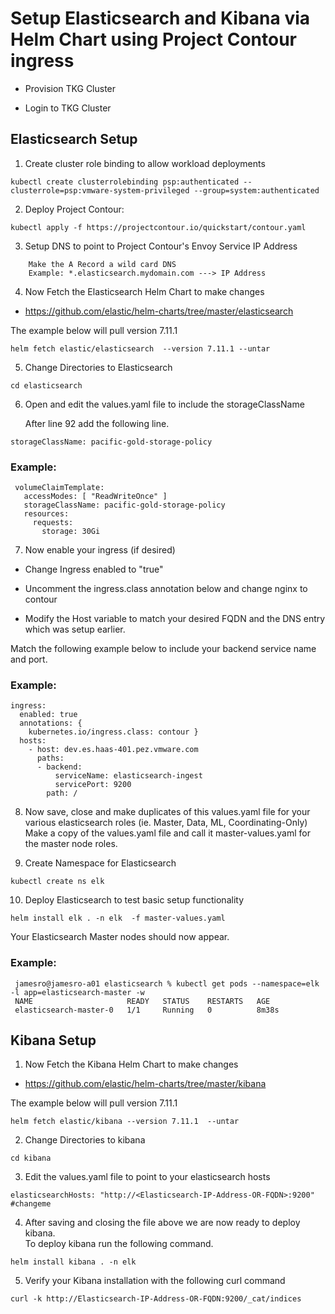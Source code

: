 # Setup Elasticsearch and Kibana via Helm Chart using Project Contour ingress 

* Provision TKG Cluster  

* Login to TKG Cluster 

## Elasticsearch Setup 

1. Create cluster role binding to allow workload deployments 
```
kubectl create clusterrolebinding psp:authenticated --clusterrole=psp:vmware-system-privileged --group=system:authenticated
```


2. Deploy Project Contour: 
```
kubectl apply -f https://projectcontour.io/quickstart/contour.yaml
```

3. Setup DNS to point to Project Contour's Envoy Service IP Address 
``` Setup A Record which points to the IP Address 
    Make the A Record a wild card DNS 
    Example: *.elasticsearch.mydomain.com ---> IP Address 
```

4.  Now Fetch the Elasticsearch Helm Chart to make changes 
* https://github.com/elastic/helm-charts/tree/master/elasticsearch


The example below will pull version 7.11.1 
```
helm fetch elastic/elasticsearch  --version 7.11.1 --untar
```

5.  Change Directories to Elasticsearch 
```
cd elasticsearch
```

6.  Open and edit the values.yaml file to include the storageClassName
   
    After line 92 add the following line.  
   ```
   storageClassName: pacific-gold-storage-policy
   ```
 
### Example: 
```
 volumeClaimTemplate:
   accessModes: [ "ReadWriteOnce" ]
   storageClassName: pacific-gold-storage-policy
   resources:
     requests:
       storage: 30Gi
```

7.  Now enable your ingress (if desired)
   
   * Change Ingress enabled to "true"

   * Uncomment the ingress.class annotation below and change nginx to contour 

   * Modify the Host variable to match your desired FQDN and the DNS entry which was setup earlier. 

 Match the following example below to include your backend service name and port.  

 ### Example: 
 ```
 ingress:
   enabled: true
   annotations: {
     kubernetes.io/ingress.class: contour } 
   hosts:
     - host: dev.es.haas-401.pez.vmware.com 
       paths:
       - backend: 
           serviceName: elasticsearch-ingest
           servicePort: 9200
         path: /
```
8. Now save, close and make duplicates of this values.yaml file for your various elasticsearch roles
   (ie. Master, Data, ML, Coordinating-Only)
   Make a copy of the values.yaml file and call it master-values.yaml for the master node roles.   

9. Create Namespace for Elasticsearch 
```
kubectl create ns elk 
```

10. Deploy Elasticsearch to test basic setup functionality 

``` 
helm install elk . -n elk  -f master-values.yaml 
```

Your Elasticsearch Master nodes should now appear.   
### Example: 

```
 jamesro@jamesro-a01 elasticsearch % kubectl get pods --namespace=elk -l app=elasticsearch-master -w
 NAME                     READY   STATUS    RESTARTS   AGE
 elasticsearch-master-0   1/1     Running   0          8m38s
```

## Kibana Setup 


1.  Now Fetch the Kibana Helm Chart to make changes 
* https://github.com/elastic/helm-charts/tree/master/kibana

The example below will pull version 7.11.1 
```
helm fetch elastic/kibana --version 7.11.1  --untar
```

2.  Change Directories to kibana 
```
cd kibana
```

3.  Edit the values.yaml file to point to your elasticsearch hosts 

```
elasticsearchHosts: "http://<Elasticsearch-IP-Address-OR-FQDN>:9200"   #changeme
```

4.  After saving and closing the file above we are now ready to deploy kibana.   
    To deploy kibana run the following command.  
    
```
helm install kibana . -n elk   
```

5.  Verify your Kibana installation with the following curl command

```
curl -k http://Elasticsearch-IP-Address-OR-FQDN:9200/_cat/indices
```

